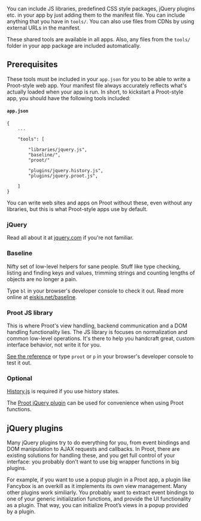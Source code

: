 
You can include JS libraries, predefined CSS style packages, jQuery plugins etc. in your app by just adding them to the manifest file. You can include anything that you have in `tools/`. You can also use files from CDNs by using external URLs in the manifest.

These shared tools are available in all apps. Also, any files from the `tools/` folder in your app package are included automatically.



## Prerequisites

These tools must be included in your `app.json` for you to be able to write a Proot-style web app. Your manifest file always accurately reflects what's actually loaded when your app is run. In short, to kickstart a Proot-style app, you should have the following tools included:

#### `app.json`
	{
		...

		"tools": [

			"libraries/jquery.js",
			"baseline/",
			"proot/"

			"plugins/jquery.history.js",
			"plugins/jquery.proot.js",

		]
	}

You can write web sites and apps on Proot without these, even without any libraries, but this is what Proot-style apps use by default.



### jQuery

Read all about it at <a href="http://jquery.com/" target="_blank">jquery.com</a> if you're not familiar.



### Baseline

Nifty set of low-level helpers for sane people. Stuff like type checking, listing and finding keys and values, trimming strings and counting lengths of objects are no longer a pain.

Type `bl` in your browser's developer console to check it out. Read more online at <a href="http://eiskis.net/proot/baseline/" target="_blank">eiskis.net/baseline</a>.



### Proot JS library

This is where Proot's view handling, backend communication and a DOM handling functionality lies. The JS library is focuses on normalization and common low-level operations. It's there to help you handcraft great, custom interface behavior, not write it for you.

[See the reference](?category=cheatsheets&id=js-library) or type `proot` or `p` in your browser's developer console to test it out.



### Optional

<a href="https://github.com/balupton/History.js/" target="_blank">History.js</a> is required if you use history states.

The [Proot jQuery plugin](?category=cheatsheets&id=jquery-plugin) can be used for convenience when using Proot functions.



## jQuery plugins

Many jQuery plugins try to do everything for you, from event bindings and DOM manipulation to AJAX requests and callbacks. In Proot, there are existing solutions for handling these, and you get full control of your interface: you probably don’t want to use big wrapper functions in big plugins.

For example, if you want to use a popup plugin in a Proot app, a plugin like Fancybox is an overkill as it implements its own view management. Many other plugins work similiarly. You probably want to extract event bindings to one of your generic initialization functions, and provide the UI functionality as a plugin. That way, you can initialize Proot’s views in a popup provided by a plugin.
